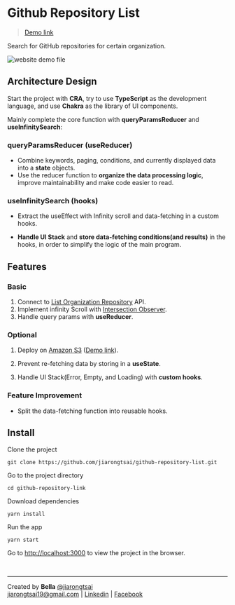 
# Github Repository List

> [Demo link](http://www.github-repository-list.link/)

Search for GitHub repositories for certain organization.

![website demo file](./public/demo.gif)


## Architecture Design

Start the project with **CRA**, try to use **TypeScript** as the development language, and use **Chakra** as the library of UI components.

Mainly complete the core function with **queryParamsReducer** and **useInfinitySearch**:

### **queryParamsReducer (useReducer)**
    
- Combine keywords, paging, conditions, and currently displayed data into a **state** objects. 
- Use the reducer function to **organize the data processing logic**, improve maintainability and make code easier to read.
    
### **useInfinitySearch (hooks)**
    
- Extract the useEffect with Infinity scroll and data-fetching in a custom hooks.
    
- **Handle UI Stack** and **store data-fetching conditions(and results)** in the hooks, in order to simplify the logic of the main program. 


## Features

### Basic
1. Connect to [List Organization Repository](https://docs.github.com/en/rest/repos/repos#list-organization-repositories) API.
2. Implement infinity Scroll with [Intersection Observer](https://developer.mozilla.org/en-US/docs/Web/API/Intersection_Observer_API).
3. Handle query params with **useReducer**.

### Optional

1. Deploy on [Amazon S3](https://docs.aws.amazon.com/AmazonS3/latest/userguide/WebsiteHosting.html)  ([Demo link](http://www.github-repository-list.link/)).

2. Prevent re-fetching data by storing in a **useState**.

3. Handle UI Stack(Error, Empty, and Loading) with **custom hooks**.

### Feature Improvement
- Split the data-fetching function into reusable hooks.

## Install


Clone the project

```properties
git clone https://github.com/jiarongtsai/github-repository-list.git
```

Go to the project directory

```properties
cd github-repository-link
```

Download dependencies

```properties
yarn install  
```

Run the app

```properties
yarn start  
```

Go to [http://localhost:3000](http://localhost:3000) to view the project in the browser.

<br/>

<hr/>

Created by **Bella** [@jiarongtsai](https://github.com/jiarongtsai)  
[jiarongtsai19@gmail.com](mailto:jiarongtsai19@gmail.com) | [Linkedin](https://www.linkedin.com/in/jia-rong-tsai/) |
[Facebook](https://www.facebook.com/jiarongtsaiBella/)

<br/>



